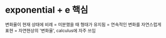 # exponential + e 핵심 

변화율이 현재 상태에 비례 = 미분했을 때 형태가 유지됨 = 연속적인 변화를 자연스럽게 표현 = 자연현상의 '변화율', calculus에 자주 쓰임 


